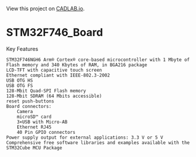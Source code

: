 View this project on [CADLAB.io](https://cadlab.io/project/22526). 

# STM32F746_Board
Key Features

    STM32F746NGH6 Arm® Cortex® core-based microcontroller with 1 Mbyte of Flash memory and 340 Kbytes of RAM, in BGA216 package
    LCD-TFT with capacitive touch screen
    Ethernet compliant with IEEE-802.3-2002
    USB OTG HS
    USB OTG FS
    128-Mbit Quad-SPI Flash memory
    128-Mbit SDRAM (64 Mbits accessible)
    reset push-buttons
    Board connectors:
        Camera
        microSD™ card
        3×USB with Micro-AB
        Ethernet RJ45
        40 Pin GPIO connectors
    Power supply output for external applications: 3.3 V or 5 V
    Comprehensive free software libraries and examples available with the STM32Cube MCU Package
